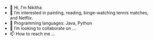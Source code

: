 - 👋 Hi, I’m Nikitha
- 👀 I’m interested in painting, reading, binge-watching tennis matches, and Netflix.
- 🌱 Programming languages: Java, Python
- 💞️ I’m looking to collaborate on ...
- 📫 How to reach me ...

<!---
nikitha-1676/nikitha-1676 is a ✨ special ✨ repository because its `README.md` (this file) appears on your GitHub profile.
You can click the Preview link to take a look at your changes.
--->
